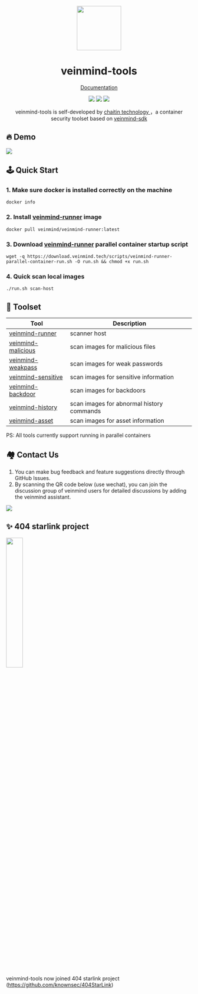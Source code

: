 <p align="center">
  <img src="https://dinfinite.oss-cn-beijing.aliyuncs.com/image/20220428154824.png" width="120">
</p>
<h1 align="center"> veinmind-tools </h1>
<p align="center">
  <a href="https://veinmind.chaitin.com/docs/">Documentation</a> 
</p>

<p align="center">
<img src="https://img.shields.io/github/v/release/chaitin/veinmind-tools.svg" />
<img src="https://img.shields.io/github/release-date/chaitin/veinmind-tools.svg?color=blue&label=update" />
<img src="https://img.shields.io/badge/go report-A+-brightgreen.svg" />

<p align="center"> veinmind-tools is self-developed by <a href="https://www.chaitin.cn/en/"> chaitin technology </a>，a container security toolset based on <a href="https://github.com/chaitin/libveinmind">veinmind-sdk</a>  </p>
</p>

## 🔥 Demo
![](https://dinfinite.oss-cn-beijing.aliyuncs.com/image/20220415144819.gif)


## 🕹️ Quick Start
### 1. Make sure docker is installed correctly on the machine
```
docker info
```
### 2. Install [veinmind-runner](https://github.com/chaitin/veinmind-tools/tree/master/veinmind-runner) image
```
docker pull veinmind/veinmind-runner:latest
```
### 3. Download [veinmind-runner](https://github.com/chaitin/veinmind-tools/tree/master/veinmind-runner) parallel container startup script
```
wget -q https://download.veinmind.tech/scripts/veinmind-runner-parallel-container-run.sh -O run.sh && chmod +x run.sh
```
### 4. Quick scan local images
```
./run.sh scan-host
```


## 🔨 Toolset

| Tool                                                                                                         | Description                               | 
|--------------------------------------------------------------------------------------------------------------|-------------------------------------------|
| [veinmind-runner](veinmind-runner/README.en.md)        | scanner host                              |
| [veinmind-malicious](plugins/go/veinmind-malicious/README.en.md)    | scan images for malicious files           |
| [veinmind-weakpass](plugins/go/veinmind-weakpass/README.en.md)      | scan images for weak passwords            |
| [veinmind-sensitive](plugins/python/veinmind-sensitive/README.en.md) | scan images for sensitive information     |
| [veinmind-backdoor](plugins/python/veinmind-backdoor/README.en.md)  | scan images for backdoors                 |
| [veinmind-history](plugins/python/veinmind-history/README.en.md)    | scan images for abnormal history commands |
| [veinmind-asset](plugins/go/veinmind-asset/README.en.md)            | scan images for asset information         |

PS: All tools currently support running in parallel containers

## 🏘️ Contact Us
1. You can make bug feedback and feature suggestions directly through GitHub Issues.
2. By scanning the QR code below (use wechat), you can join the discussion group of veinmind users for detailed discussions by adding the veinmind assistant.

![](docs/veinmind-group-qrcode.jpg)

## ✨ 404 starlink project
<img src="https://github.com/knownsec/404StarLink-Project/raw/master/logo.png" width="30%">

veinmind-tools now joined 404 starlink project (https://github.com/knownsec/404StarLink)

